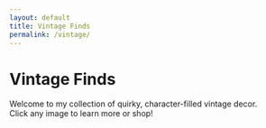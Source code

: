 ```yaml
---
layout: default
title: Vintage Finds
permalink: /vintage/
---
```


# Vintage Finds

Welcome to my collection of quirky, character-filled vintage decor.  
Click any image to learn more or shop!

